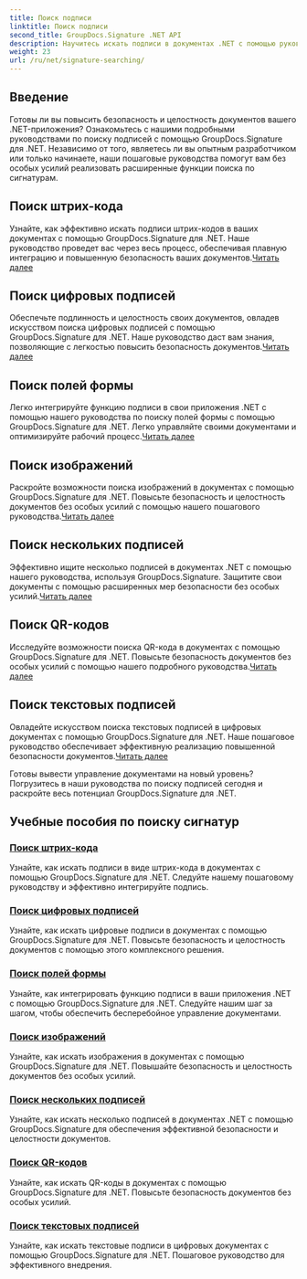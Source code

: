 ```yaml
---
title: Поиск подписи
linktitle: Поиск подписи
second_title: GroupDocs.Signature .NET API
description: Научитесь искать подписи в документах .NET с помощью руководств GroupDocs.Signature для .NET. Повысьте безопасность с помощью поиска по штрих-коду, цифровому коду, изображению, тексту и QR-коду.
weight: 23
url: /ru/net/signature-searching/
---
```

## Введение

Готовы ли вы повысить безопасность и целостность документов вашего .NET-приложения? Ознакомьтесь с нашими подробными руководствами по поиску подписей с помощью GroupDocs.Signature для .NET. Независимо от того, являетесь ли вы опытным разработчиком или только начинаете, наши пошаговые руководства помогут вам без особых усилий реализовать расширенные функции поиска по сигнатурам.

## Поиск штрих-кода
 Узнайте, как эффективно искать подписи штрих-кодов в ваших документах с помощью GroupDocs.Signature для .NET. Наше руководство проведет вас через весь процесс, обеспечивая плавную интеграцию и повышенную безопасность ваших документов.[Читать далее](./search-for-barcode/)

## Поиск цифровых подписей
 Обеспечьте подлинность и целостность своих документов, овладев искусством поиска цифровых подписей с помощью GroupDocs.Signature для .NET. Наше руководство даст вам знания, позволяющие с легкостью повысить безопасность документов.[Читать далее](./search-for-digital-signatures/)

## Поиск полей формы
Легко интегрируйте функцию подписи в свои приложения .NET с помощью нашего руководства по поиску полей формы с помощью GroupDocs.Signature для .NET. Легко управляйте своими документами и оптимизируйте рабочий процесс.[Читать далее](./search-for-form-fields/)

## Поиск изображений
 Раскройте возможности поиска изображений в документах с помощью GroupDocs.Signature для .NET. Повысьте безопасность и целостность документов без особых усилий с помощью нашего пошагового руководства.[Читать далее](./search-for-images/)

## Поиск нескольких подписей
 Эффективно ищите несколько подписей в документах .NET с помощью нашего руководства, используя GroupDocs.Signature. Защитите свои документы с помощью расширенных мер безопасности без особых усилий.[Читать далее](./search-for-multiple-signatures/)

## Поиск QR-кодов
 Исследуйте возможности поиска QR-кода в документах с помощью GroupDocs.Signature для .NET. Повысьте безопасность документов без особых усилий с помощью нашего подробного руководства.[Читать далее](./search-for-qr-codes/)

## Поиск текстовых подписей
Овладейте искусством поиска текстовых подписей в цифровых документах с помощью GroupDocs.Signature для .NET. Наше пошаговое руководство обеспечивает эффективную реализацию повышенной безопасности документов.[Читать далее](./search-for-text-signatures/)

Готовы вывести управление документами на новый уровень? Погрузитесь в наши руководства по поиску подписей сегодня и раскройте весь потенциал GroupDocs.Signature для .NET.

## Учебные пособия по поиску сигнатур
### [Поиск штрих-кода](./search-for-barcode/)
Узнайте, как искать подписи в виде штрих-кода в документах с помощью GroupDocs.Signature для .NET. Следуйте нашему пошаговому руководству и эффективно интегрируйте подпись.
### [Поиск цифровых подписей](./search-for-digital-signatures/)
Узнайте, как искать цифровые подписи в документах с помощью GroupDocs.Signature для .NET. Повысьте безопасность и целостность документов с помощью этого комплексного решения.
### [Поиск полей формы](./search-for-form-fields/)
Узнайте, как интегрировать функцию подписи в ваши приложения .NET с помощью GroupDocs.Signature для .NET. Следуйте нашим шаг за шагом, чтобы обеспечить бесперебойное управление документами.
### [Поиск изображений](./search-for-images/)
Узнайте, как искать изображения в документах с помощью GroupDocs.Signature для .NET. Повышайте безопасность и целостность документов без особых усилий.
### [Поиск нескольких подписей](./search-for-multiple-signatures/)
Узнайте, как искать несколько подписей в документах .NET с помощью GroupDocs.Signature для обеспечения эффективной безопасности и целостности документов.
### [Поиск QR-кодов](./search-for-qr-codes/)
Узнайте, как искать QR-коды в документах с помощью GroupDocs.Signature для .NET. Повысьте безопасность документов без особых усилий.
### [Поиск текстовых подписей](./search-for-text-signatures/)
Узнайте, как искать текстовые подписи в цифровых документах с помощью GroupDocs.Signature для .NET. Пошаговое руководство для эффективного внедрения.